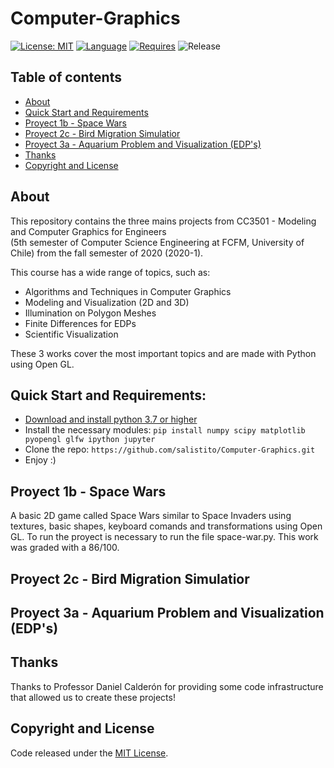 # Computer-Graphics 

[![License: MIT](https://img.shields.io/badge/License-MIT-yellow.svg?style=flat)](https://opensource.org/licenses/MIT)
[![Language](https://img.shields.io/badge/Language-Python-blue.svg?style=flat)](https://www.python.org)
[![Requires](https://img.shields.io/badge/Requires-OpenGL-blue.svg?style=flat&)](https://www.opengl.org//)
![Release](https://img.shields.io/badge/Release-v1.0-green.svg?style=flat)

## Table of contents

- [About](#about)
- [Quick Start and Requirements](#quick-start-and-requirements)
- [Proyect 1b - Space Wars](proyect-1b-space-wars)
- [Proyect 2c - Bird Migration Simulatior](proyect-2c-bird-migration)
- [Proyect 3a - Aquarium Problem and Visualization (EDP's)](proyect-3a-aquarium-problem-and-visualitation)
- [Thanks](#thanks)
- [Copyright and License](#copyright-and-license)

## About

This repository contains the three mains projects from CC3501 - Modeling and Computer Graphics for Engineers <br>
(5th semester of Computer Science Engineering at FCFM, University of Chile) from the fall semester of 2020 (2020-1). 

This course has a wide range of topics, such as:
- Algorithms and Techniques in Computer Graphics
- Modeling and Visualization (2D and 3D)
- Illumination on Polygon Meshes
- Finite Differences for EDPs
- Scientific Visualization

These 3 works cover the most important topics and are made with Python using Open GL.

## Quick Start and Requirements:

- [Download and install python 3.7 or higher ](https://www.python.org/downloads/)
- Install the necessary modules: `pip install numpy scipy matplotlib pyopengl glfw ipython jupyter`
- Clone the repo: `https://github.com/salistito/Computer-Graphics.git`
- Enjoy :)

## Proyect 1b - Space Wars

A basic 2D game called Space Wars similar to Space Invaders using textures, basic shapes, keyboard comands and transformations using Open GL. To run the proyect is necessary to run the file space-war.py. This work was graded with a 86/100.

## Proyect 2c - Bird Migration Simulatior

## Proyect 3a - Aquarium Problem and Visualization (EDP's)

## Thanks

Thanks to Professor Daniel Calderón for providing some code infrastructure that allowed us to create these projects!

## Copyright and License

Code released under the [MIT License](https://github.com/salistito/Computer-Graphics/blob/main/LICENSE).